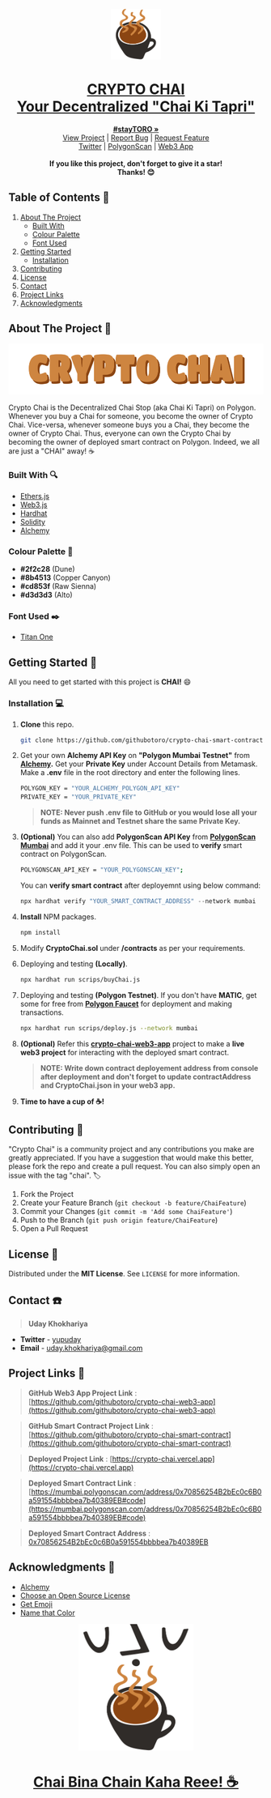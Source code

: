 <!-- PROJECT HEADER -->

<br />
<div align="center">
  <a href="https://crypto-chai.vercel.app/">
    <img src="Images/crypto-chai-logo.png" alt="logo" height="100">
    <h1>CRYPTO CHAI<br/>Your Decentralized "Chai Ki Tapri"</h1>
  </a>
  
  <p align="center">
    <a href="https://crypto-chai.vercel.app/"><strong>#stayTORO »</strong></a>
    <br />
    <a href="https://crypto-chai.vercel.app/">View Project</a>
    |
    <a href="https://github.com/githubotoro/crypto-chai-smart-contract/issues">Report Bug</a>
    |
    <a href="https://github.com/githubotoro/crypto-chai-smart-contract/issues">Request Feature</a>
    <br/>
    <a href="https://twitter.com/yupuday">Twitter</a>
    |
    <a href="https://mumbai.polygonscan.com/address/0x70856254B2bEc0c6B0a591554bbbbea7b40389EB#code">PolygonScan</a>
    |
    <a href="https://github.com/githubotoro/crypto-chai-web3-app">Web3 App</a>
    <br/> <br/>
    <b>If you like this project, don't forget to give it a star! <br/> Thanks! 😊</b>
  </p>
  
</div>

<!-- PROJECT HEADER -->

<!-- TABLE OF CONTENTS -->

## Table of Contents 📌

  <ol>
    <li>
      <a href="#about-the-project">About The Project</a>
      <ul>
        <li><a href="#built-with">Built With</a></li>
      </ul>
      <ul>
        <li><a href="#colour-palette">Colour Palette</a></li>
      </ul>
      <ul>
        <li><a href="#font-used">Font Used</a></li>
      </ul>
    </li>
    <li>
      <a href="#getting-started">Getting Started</a>
      <ul>
        <li><a href="#installation">Installation</a></li>
      </ul>
    </li>
    <li><a href="#contributing">Contributing</a></li>
    <li><a href="#license">License</a></li>
    <li><a href="#contact">Contact</a></li>
    <li><a href="#project-links">Project Links</a></li>
    <li><a href="#acknowledgements">Acknowledgments</a></li>
  </ol>

<!-- TABLE OF CONTENTS -->

<!-- ABOUT THE PROJECT -->

<a name="about-the-project"></a>

## About The Project 📝

<div align="center">
<a href="https://crypto-chai.vercel.app/">
    <img src="Images/crypto-chai-title.png" alt="logo" height="100">
</a>
</div>

Crypto Chai is the Decentralized Chai Stop (aka Chai Ki Tapri) on Polygon. Whenever you buy a Chai for someone, you become the owner of Crypto Chai. Vice-versa, whenever someone buys you a Chai, they become the owner of Crypto Chai. Thus, everyone can own the Crypto Chai by becoming the owner of deployed smart contract on Polygon. Indeed, we all are just a "CHAI" away! ☕

<!-- ABOUT THE PROJECT -->

<!-- BUILT WITH -->

<a name="built-with"></a>

### Built With 🔍

-   [Ethers.js](https://docs.ethers.io/v5/)
-   [Web3.js](https://web3js.readthedocs.io/en/v1.7.0/)
-   [Hardhat](https://hardhat.org/)
-   [Solidity](https://docs.soliditylang.org/en/v0.8.12/)
-   [Alchemy](https://www.alchemy.com/)

<!-- BUILT WITH -->

<!-- COLOUR PALETTE -->

<a name="colour-palette"></a>

### Colour Palette 🎨

-   <b>#2f2c28</b> (Dune)
-   <b>#8b4513</b> (Copper Canyon)
-   <b>#cd853f</b> (Raw Sienna)
-   <b>#d3d3d3</b> (Alto)

<!-- COLOUR PALETTE -->

<!-- FONT USED -->

<a name="font-used"></a>

### Font Used ✒️

-   [Titan One](https://fonts.google.com/specimen/Titan+One?category=Display)

<!-- FONT USED -->

<!-- ABOUT THE PROJECT -->

<!-- GETTING STARTED -->

<a name="getting-started"></a>

## Getting Started 🚀

All you need to get started with this project is **CHAI!** 😄

<a name="installation"></a>

### Installation 💻

1.  **Clone** this repo.

    ```sh
    git clone https://github.com/githubotoro/crypto-chai-smart-contract.git
    ```

2.  Get your own **Alchemy API Key** on **"Polygon Mumbai Testnet"** from **[Alchemy](https://www.alchemy.com/).** Get your **Private Key** under Account Details from Metamask. Make a **.env** file in the root directory and enter the following lines.

    ```sh
    POLYGON_KEY = "YOUR_ALCHEMY_POLYGON_API_KEY"
    PRIVATE_KEY = "YOUR_PRIVATE_KEY"
    ```

    > **NOTE: Never push .env file to GitHub or you would lose all your funds as Mainnet and Testnet share the same Private Key.**

3.  **(Optional)** You can also add **PolygonScan API Key** from **[PolygonScan Mumbai](https://mumbai.polygonscan.com/)** and add it your .env file. This can be used to **verify** smart contract on PolygonScan.

    ```sh
    POLYGONSCAN_API_KEY = "YOUR_POLYGONSCAN_KEY";
    ```

    You can **verify smart contract** after deployemnt using below command:

    ```js
    npx hardhat verify "YOUR_SMART_CONTRACT_ADDRESS" --network mumbai
    ```

4.  **Install** NPM packages.

    ```sh
    npm install
    ```

5.  Modify **CryptoChai.sol** under **/contracts** as per your requirements.

6.  Deploying and testing **(Locally)**.

    ```sh
    npx hardhat run scrips/buyChai.js
    ```

7.  Deploying and testing **(Polygon Testnet)**. If you don't have **MATIC**, get some for free from **[Polygon Faucet](https://faucet.polygon.technology/)** for deployment and making transactions.

    ```sh
    npx hardhat run scrips/deploy.js --network mumbai
    ```

8.  **(Optional)** Refer this **[crypto-chai-web3-app](https://github.com/githubotoro/crypto-chai-web3-app)** project to make a **live web3 project** for interacting with the deployed smart contract.

    > **NOTE: Write down contract deployement address from console after deployment and don't forget to update contractAddress and CryptoChai.json in your web3 app.**

9.  **Time to have a cup of ☕!**

<!-- GETTING STARTED -->

<!-- CONTRIBUTING -->

<a name="contributing"></a>

## Contributing 🤝

"Crypto Chai" is a community project and any contributions you make are greatly appreciated. If you have a suggestion that would make this better, please fork the repo and create a pull request. You can also simply open an issue with the tag "chai". 🏷

1. Fork the Project
2. Create your Feature Branch (`git checkout -b feature/ChaiFeature`)
3. Commit your Changes (`git commit -m 'Add some ChaiFeature'`)
4. Push to the Branch (`git push origin feature/ChaiFeature`)
5. Open a Pull Request

<!-- CONTRIBUTING -->

<!-- LICENSE -->

<a name="license"></a>

## License 📃

Distributed under the **MIT License**. See `LICENSE` for more information.

<!-- LICENSE -->

<!-- CONTACT -->

<a name="contact"></a>

## Contact ☎️

> **Uday Khokhariya**

-   **Twitter** - [yupuday](https://twitter.com/yupuday)
-   **Email** - uday.khokhariya@gmail.com

<!-- CONTACT -->

<!-- PROJECT LINKS -->

<a name="project-links"></a>

## Project Links 🔗

> **GitHub Web3 App Project Link** : [https://github.com/githubotoro/crypto-chai-web3-app](https://github.com/githubotoro/crypto-chai-web3-app)

> **GitHub Smart Contract Project Link** : [https://github.com/githubotoro/crypto-chai-smart-contract](https://github.com/githubotoro/crypto-chai-smart-contract)

> **Deployed Project Link** : [https://crypto-chai.vercel.app](https://crypto-chai.vercel.app)

> **Deployed Smart Contract Link** : [https://mumbai.polygonscan.com/address/0x70856254B2bEc0c6B0a591554bbbbea7b40389EB#code](https://mumbai.polygonscan.com/address/0x70856254B2bEc0c6B0a591554bbbbea7b40389EB#code)

> **Deployed Smart Contract Address** : [0x70856254B2bEc0c6B0a591554bbbbea7b40389EB](https://mumbai.polygonscan.com/address/0x70856254B2bEc0c6B0a591554bbbbea7b40389EB)

<!-- PROJECT LINKS -->

<!-- ACKNOWLEDGMENTS -->

<a name="acknowledgements"></a>

## Acknowledgments 🙌

-   [Alchemy](https://www.alchemy.com/)
-   [Choose an Open Source License](https://choosealicense.com)
-   [Get Emoji](https://getemoji.com/)
-   [Name that Color](https://chir.ag/projects/name-that-color/#D3D3D3)

<!-- ACKNOWLEDGMENTS -->

<div align="center">
  <a href="https://crypto-chai.vercel.app">
    <img src="Images/crypto-chai-illustration.svg" alt="logo" height="250">
    <h1>Chai Bina Chain Kaha Reee! ☕</h1>
  </a>
</div>
